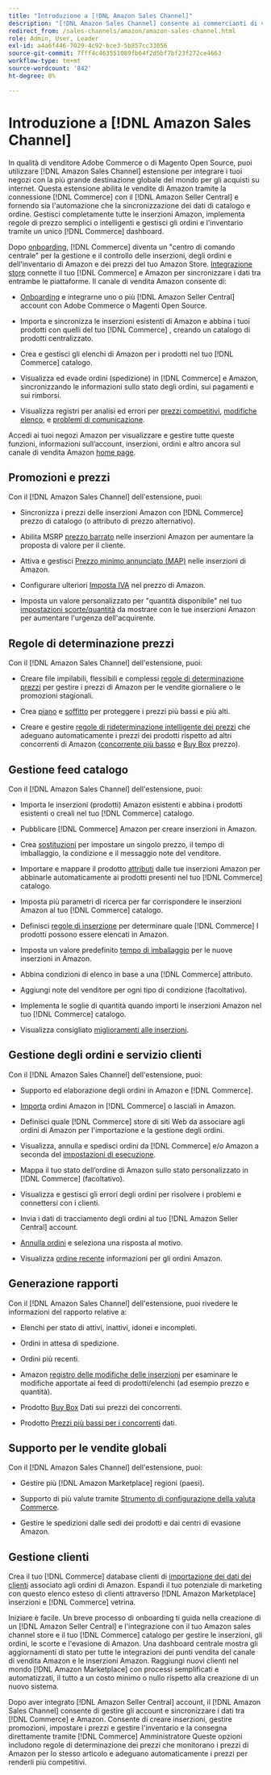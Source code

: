 ```yaml
---
title: "Introduzione a [!DNL Amazon Sales Channel]"
description: "[!DNL Amazon Sales Channel] consente ai commercianti di vendere direttamente i prodotti nel [!DNL Amazon Marketplace]."
redirect_from: /sales-channels/amazon/amazon-sales-channel.html
role: Admin, User, Leader
exl-id: a4a6f446-7029-4c92-bce3-5b857cc33056
source-git-commit: 7fff4c463551089fb64f2d5bf7bf23f272ce4663
workflow-type: tm+mt
source-wordcount: '842'
ht-degree: 0%

---
```


# Introduzione a [!DNL Amazon Sales Channel]

In qualità di venditore Adobe Commerce o di Magento Open Source, puoi utilizzare [!DNL Amazon Sales Channel] estensione per integrare i tuoi negozi con la più grande destinazione globale del mondo per gli acquisti su internet. Questa estensione abilita le vendite di Amazon tramite la connessione [!DNL Commerce] con il [!DNL Amazon Seller Central] e fornendo sia l&#39;automazione che la sincronizzazione dei dati di catalogo e ordine. Gestisci completamente tutte le inserzioni Amazon, implementa regole di prezzo semplici o intelligenti e gestisci gli ordini e l&#39;inventario tramite un unico [!DNL Commerce] dashboard.

Dopo [onboarding](./amazon-onboarding-home.md), [!DNL Commerce] diventa un &quot;centro di comando centrale&quot; per la gestione e il controllo delle inserzioni, degli ordini e dell&#39;inventario di Amazon e dei prezzi del tuo Amazon Store. [Integrazione store](./store-integration.md) connette il tuo [!DNL Commerce] e Amazon per sincronizzare i dati tra entrambe le piattaforme. Il canale di vendita Amazon consente di:

- [Onboarding](./amazon-onboarding-home.md) e integrarne uno o più [!DNL Amazon Seller Central] account con Adobe Commerce o Magenti Open Source.

- Importa e sincronizza le inserzioni esistenti di Amazon e abbina i tuoi prodotti con quelli del tuo [!DNL Commerce] , creando un catalogo di prodotti centralizzato.

- Crea e gestisci gli elenchi di Amazon per i prodotti nel tuo [!DNL Commerce] catalogo.

- Visualizza ed evade ordini (spedizione) in [!DNL Commerce] e Amazon, sincronizzando le informazioni sullo stato degli ordini, sui pagamenti e sui rimborsi.

- Visualizza registri per analisi ed errori per [prezzi competitivi](./competitive-price-analysis.md), [modifiche elenco](./listing-changes-log.md), e [problemi di comunicazione](./communication-errors-log.md).

Accedi ai tuoi negozi Amazon per visualizzare e gestire tutte queste funzioni, informazioni sull’account, inserzioni, ordini e altro ancora sul canale di vendita Amazon [home page](./amazon-sales-channel-home.md).

## Promozioni e prezzi

Con il [!DNL Amazon Sales Channel] dell&#39;estensione, puoi:

- Sincronizza i prezzi delle inserzioni Amazon con [!DNL Commerce] prezzo di catalogo (o attributo di prezzo alternativo).

- Abilita MSRP [prezzo barrato](./listing-price.md#configure-listing-price-settings) nelle inserzioni Amazon per aumentare la proposta di valore per il cliente.

- Attiva e gestisci [Prezzo minimo annunciato (MAP)](./listing-price.md#configure-listing-price-settings) nelle inserzioni di Amazon.

- Configurare ulteriori [Imposta IVA](./listing-price.md#configure-listing-price-settings) nel prezzo di Amazon.

- Imposta un valore personalizzato per &quot;quantità disponibile&quot; nel tuo [impostazioni scorte/quantità](./stock-quantity.md#configure-stock--quantity-settings) da mostrare con le tue inserzioni Amazon per aumentare l&#39;urgenza dell&#39;acquirente.

## Regole di determinazione prezzi

Con il [!DNL Amazon Sales Channel] dell&#39;estensione, puoi:

- Creare file impilabili, flessibili e complessi [regole di determinazione prezzi](./pricing-products.md) per gestire i prezzi di Amazon per le vendite giornaliere o le promozioni stagionali.

- Crea [piano](./floor-price.md) e [soffitto](./optional-ceiling-price.md) per proteggere i prezzi più bassi e più alti.

- Creare e gestire [regole di rideterminazione intelligente dei prezzi](./intelligent-repricing-rules.md) che adeguano automaticamente i prezzi dei prodotti rispetto ad altri concorrenti di Amazon ([concorrente più basso](./lowest-competitor-pricing.md) e [Buy Box](./buy-box-competitor-pricing.md) prezzo).

## Gestione feed catalogo

Con il [!DNL Amazon Sales Channel] dell&#39;estensione, puoi:

- Importa le inserzioni (prodotti) Amazon esistenti e abbina i prodotti esistenti o creali nel tuo [!DNL Commerce] catalogo.

- Pubblicare [!DNL Commerce] Amazon per creare inserzioni in Amazon.

- Crea [sostituzioni](./creating-editing-overrides.md) per impostare un singolo prezzo, il tempo di imballaggio, la condizione e il messaggio note del venditore.

- Importare e mappare il prodotto [attributi](./attributes-view.md) dalle tue inserzioni Amazon per abbinarle automaticamente ai prodotti presenti nel tuo [!DNL Commerce] catalogo.

- Imposta più parametri di ricerca per far corrispondere le inserzioni Amazon al tuo [!DNL Commerce] catalogo.

- Definisci [regole di inserzione](./listing-rules.md) per determinare quale [!DNL Commerce] I prodotti possono essere elencati in Amazon.

- Imposta un valore predefinito [tempo di imballaggio](./product-listing-actions.md) per le nuove inserzioni in Amazon.

- Abbina condizioni di elenco in base a una [!DNL Commerce] attributo.

- Aggiungi note del venditore per ogni tipo di condizione (facoltativo).

- Implementa le soglie di quantità quando importi le inserzioni Amazon nel tuo [!DNL Commerce] catalogo.

- Visualizza consigliato [miglioramenti alle inserzioni](./listing-improvements.md).

## Gestione degli ordini e servizio clienti

Con il [!DNL Amazon Sales Channel] dell&#39;estensione, puoi:

- Supporto ed elaborazione degli ordini in Amazon e [!DNL Commerce].

- [Importa](./order-settings.md#configure-order-settings) ordini Amazon in [!DNL Commerce] o lasciali in Amazon.

- Definisci quale [!DNL Commerce] store di siti Web da associare agli ordini di Amazon per l&#39;importazione e la gestione degli ordini.

- Visualizza, annulla e spedisci ordini da [!DNL Commerce] e/o Amazon a seconda del [impostazioni di esecuzione](./fulfilled-by.md).

- Mappa il tuo stato dell’ordine di Amazon sullo stato personalizzato in [!DNL Commerce] (facoltativo).

- Visualizza e gestisci gli errori degli ordini per risolvere i problemi e connettersi con i clienti.

- Invia i dati di tracciamento degli ordini al tuo [!DNL Amazon Seller Central] account.

- [Annulla ordini](./cancel-unshipped-order.md) e seleziona una risposta al motivo.

- Visualizza [ordine recente](./amazon-store-dashboard.md) informazioni per gli ordini Amazon.

## Generazione rapporti

Con il [!DNL Amazon Sales Channel] dell&#39;estensione, puoi rivedere le informazioni del rapporto relative a:

- Elenchi per stato di attivi, inattivi, idonei e incompleti.

- Ordini in attesa di spedizione.

- Ordini più recenti.

- Amazon [registro delle modifiche delle inserzioni](./listing-changes-log.md) per esaminare le modifiche apportate ai feed di prodotti/elenchi (ad esempio prezzo e quantità).

- Prodotto [Buy Box](./buy-box-competitor-pricing.md) Dati sui prezzi dei concorrenti.

- Prodotto [Prezzi più bassi per i concorrenti](./lowest-competitor-pricing.md) dati.

## Supporto per le vendite globali

Con il [!DNL Amazon Sales Channel] dell&#39;estensione, puoi:

- Gestire più [!DNL Amazon Marketplace] regioni (paesi).

- Supporto di più valute tramite [Strumento di configurazione della valuta Commerce](https://experienceleague.adobe.com/docs/commerce-admin/stores-sales/site-store/currency/currency-configuration.html).

- Gestire le spedizioni dalle sedi dei prodotti e dai centri di evasione Amazon.

## Gestione clienti

Crea il tuo [!DNL Commerce] database clienti di [importazione dei dati dei clienti](./order-settings.md#configure-order-settings) associato agli ordini di Amazon. Espandi il tuo potenziale di marketing con questo elenco esteso di clienti attraverso [!DNL Amazon Marketplace] inserzioni e [!DNL Commerce] vetrina.


Iniziare è facile. Un breve processo di onboarding ti guida nella creazione di un [!DNL Amazon Seller Central] e l&#39;integrazione con il tuo Amazon sales channel store e il tuo [!DNL Commerce] catalogo per gestire le inserzioni, gli ordini, le scorte e l&#39;evasione di Amazon. Una dashboard centrale mostra gli aggiornamenti di stato per tutte le integrazioni dei punti vendita del canale di vendita Amazon e le inserzioni Amazon. Raggiungi nuovi clienti nel mondo [!DNL Amazon Marketplace] con processi semplificati e automatizzati, il tutto a un costo minimo o nullo rispetto alla creazione di un nuovo sistema.

Dopo aver integrato [!DNL Amazon Seller Central] account, il [!DNL Amazon Sales Channel] consente di gestire gli account e sincronizzare i dati tra [!DNL Commerce] e Amazon. Consente di creare inserzioni, gestire promozioni, impostare i prezzi e gestire l&#39;inventario e la consegna direttamente tramite [!DNL Commerce] Amministratore Queste opzioni includono regole di determinazione dei prezzi che monitorano i prezzi di Amazon per lo stesso articolo e adeguano automaticamente i prezzi per renderli più competitivi.


